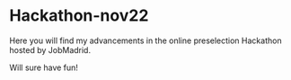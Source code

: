 # Hackathon-nov22

Here you will find my advancements in the online preselection Hackathon hosted by JobMadrid.

Will sure have fun!
